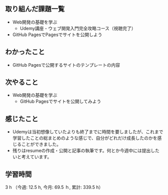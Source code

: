## 取り組んだ課題一覧
- Web開発の基礎を学ぶ
    - Udemy講座 - ウェブ開発入門完全攻略コース（視聴完了）
- GitHub PagesでPagesでサイトを公開しよう  
## わかったこと
-  GitHub Pagesで公開するサイトのテンプレートの内容       
## 次やること
- Web開発の基礎を学ぶ
    - GitHub Pagesでサイトを公開してみよう            
## 感じたこと
- Udemyは当初想像していたよりも終了までに時間を要しましたが、これまで学習したことの総まとめのような感じで、自分がどれだけ成長したのかを感じることができました。
- 残りはresumeの作成・公開と記事の執筆です。何とか今週中には提出したいと考えています。
## 学習時間
3 h （今週: 12.5 h, 今月: 69.5 ｈ, 累計: 339.5 h）